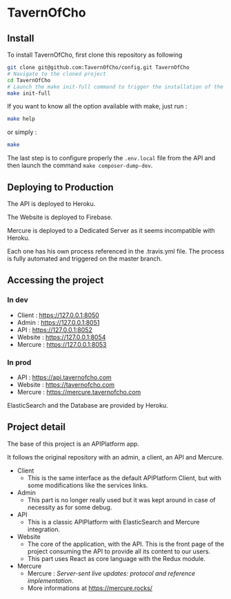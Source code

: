 TavernOfCho
=============

Install
---------

To install TavernOfCho, first clone this repository as following
```bash
git clone git@github.com:TavernOfCho/config.git TavernOfCho
# Navigate to the cloned project
cd TavernOfCho
# Launch the make init-full command to trigger the installation of the components.
make init-full
```

If you want to know all the option available with make, just run :

```bash
make help
```

or simply :

```bash
make
```

The last step is to configure properly the ``.env.local`` file from the API and then launch the command ``make composer-dump-dev``.

Deploying to Production 
-----------------------

The API is deployed to Heroku.

The Website is deployed to Firebase.

Mercure is deployed to a Dedicated Server as it seems incompatible with Heroku.

Each one has his own process referenced in the .travis.yml file. 
The process is fully automated and triggered on the master branch.


Accessing the project
---------------------

### In dev
* Client  : https://127.0.0.1:8050
* Admin   : https://127.0.0.1:8051
* API     : https://127.0.0.1:8052
* Website : https://127.0.0.1:8054
* Mercure : https://127.0.0.1:8053

### In prod
* API     : https://api.tavernofcho.com
* Website : https://tavernofcho.com
* Mercure : https://mercure.tavernofcho.com

ElasticSearch and the Database are provided by Heroku.

Project detail
------------------

The base of this project is an APIPlatform app.

It follows the original repository with an admin, a client, an API and Mercure.

* Client
    * This is the same interface as the default APIPlatform Client, but with some modifications like the services links.
* Admin 
    * This part is no longer really used but it was kept around in case of necessity as for some debug.
* API
    * This is a classic APIPlatform with ElasticSearch and Mercure integration.
* Website
    * The core of the application, with the API. This is the front page of the project consuming the API to provide all its content to our users.
    * This part uses React as core language with the Redux module.  
* Mercure
    * Mercure : _Server-sent live updates: protocol and reference implementation_.
    * More informations at https://mercure.rocks/

